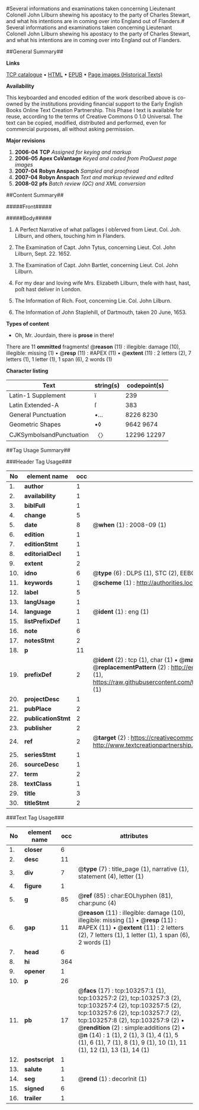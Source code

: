 #Several informations and examinations taken concerning Lieutenant Colonell John Lilburn shewing his apostacy to the party of Charles Stewart, and what his intentions are in coming over into England out of Flanders.#
Several informations and examinations taken concerning Lieutenant Colonell John Lilburn shewing his apostacy to the party of Charles Stewart, and what his intentions are in coming over into England out of Flanders.

##General Summary##

**Links**

[TCP catalogue](http://www.ota.ox.ac.uk/tcp/)  • 
[HTML](http://tei.it.ox.ac.uk/tcp/Texts-HTML/free/A27/A27468.html)  • 
[EPUB](http://tei.it.ox.ac.uk/tcp/Texts-EPUB/free/A27/A27468.epub) • 
[Page images (Historical Texts)](https://data.historicaltexts.jisc.ac.uk/view?pubId=eebo-15237380e&pageId=eebo-15237380e-103257-1)

**Availability**

This keyboarded and encoded edition of the
	       work described above is co-owned by the institutions
	       providing financial support to the Early English Books
	       Online Text Creation Partnership. This Phase I text is
	       available for reuse, according to the terms of Creative
	       Commons 0 1.0 Universal. The text can be copied,
	       modified, distributed and performed, even for
	       commercial purposes, all without asking permission.

**Major revisions**

1. __2006-04__ __TCP__ *Assigned for keying and markup*
1. __2006-05__ __Apex CoVantage__ *Keyed and coded from ProQuest page images*
1. __2007-04__ __Robyn Anspach__ *Sampled and proofread*
1. __2007-04__ __Robyn Anspach__ *Text and markup reviewed and edited*
1. __2008-02__ __pfs__ *Batch review (QC) and XML conversion*

##Content Summary##

#####Front#####

#####Body#####

1. A Perfect Narrative of what paſſages I obſerved from Lieut. Col. Joh. Lilburn, and others, touching him in Flanders.

1. The Examination of Capt. John Tytus, concerning Lieut. Col. John Lilburn, Sept. 22. 1652.

1. The Examination of Capt. John Bartlet, concerning Lieut. Col. John Lilburn.

1. For my dear and loving wife Mrs. Elizabeth Lilburn, theſe with hast, hast, poſt hast deliver in London.

1. The Information of Rich. Foot, concerning Lie. Col. John Lilburn.

1. The Information of John Staplehill, of Dartmouth, taken 20 June, 1653.

**Types of content**

  * Oh, Mr. Jourdain, there is **prose** in there!

There are 11 **ommitted** fragments! 
 @__reason__ (11) : illegible: damage (10), illegible: missing (1)  •  @__resp__ (11) : #APEX (11)  •  @__extent__ (11) : 2 letters (2), 7 letters (1), 1 letter (1), 1 span (6), 2 words (1)

**Character listing**


|Text|string(s)|codepoint(s)|
|---|---|---|
|Latin-1 Supplement|ï|239|
|Latin Extended-A|ſ|383|
|General Punctuation|•…|8226 8230|
|Geometric Shapes|▪◊|9642 9674|
|CJKSymbolsandPunctuation|〈〉|12296 12297|

##Tag Usage Summary##

###Header Tag Usage###

|No|element name|occ|attributes|
|---|---|---|---|
|1.|__author__|1||
|2.|__availability__|1||
|3.|__biblFull__|1||
|4.|__change__|5||
|5.|__date__|8| @__when__ (1) : 2008-09 (1)|
|6.|__edition__|1||
|7.|__editionStmt__|1||
|8.|__editorialDecl__|1||
|9.|__extent__|2||
|10.|__idno__|6| @__type__ (6) : DLPS (1), STC (2), EEBO-CITATION (1), OCLC (1), VID (1)|
|11.|__keywords__|1| @__scheme__ (1) : http://authorities.loc.gov/ (1)|
|12.|__label__|5||
|13.|__langUsage__|1||
|14.|__language__|1| @__ident__ (1) : eng (1)|
|15.|__listPrefixDef__|1||
|16.|__note__|6||
|17.|__notesStmt__|2||
|18.|__p__|11||
|19.|__prefixDef__|2| @__ident__ (2) : tcp (1), char (1)  •  @__matchPattern__ (2) : ([0-9\-]+):([0-9IVX]+) (1), (.+) (1)  •  @__replacementPattern__ (2) : http://eebo.chadwyck.com/downloadtiff?vid=$1&page=$2 (1), https://raw.githubusercontent.com/textcreationpartnership/Texts/master/tcpchars.xml#$1 (1)|
|20.|__projectDesc__|1||
|21.|__pubPlace__|2||
|22.|__publicationStmt__|2||
|23.|__publisher__|2||
|24.|__ref__|2| @__target__ (2) : https://creativecommons.org/publicdomain/zero/1.0/ (1), http://www.textcreationpartnership.org/docs/. (1)|
|25.|__seriesStmt__|1||
|26.|__sourceDesc__|1||
|27.|__term__|2||
|28.|__textClass__|1||
|29.|__title__|3||
|30.|__titleStmt__|2||


###Text Tag Usage###

|No|element name|occ|attributes|
|---|---|---|---|
|1.|__closer__|6||
|2.|__desc__|11||
|3.|__div__|7| @__type__ (7) : title_page (1), narrative (1), statement (4), letter (1)|
|4.|__figure__|1||
|5.|__g__|85| @__ref__ (85) : char:EOLhyphen (81), char:punc (4)|
|6.|__gap__|11| @__reason__ (11) : illegible: damage (10), illegible: missing (1)  •  @__resp__ (11) : #APEX (11)  •  @__extent__ (11) : 2 letters (2), 7 letters (1), 1 letter (1), 1 span (6), 2 words (1)|
|7.|__head__|6||
|8.|__hi__|364||
|9.|__opener__|1||
|10.|__p__|26||
|11.|__pb__|17| @__facs__ (17) : tcp:103257:1 (1), tcp:103257:2 (2), tcp:103257:3 (2), tcp:103257:4 (2), tcp:103257:5 (2), tcp:103257:6 (2), tcp:103257:7 (2), tcp:103257:8 (2), tcp:103257:9 (2)  •  @__rendition__ (2) : simple:additions (2)  •  @__n__ (14) : 1 (1), 2 (1), 3 (1), 4 (1), 5 (1), 6 (1), 7 (1), 8 (1), 9 (1), 10 (1), 11 (1), 12 (1), 13 (1), 14 (1)|
|12.|__postscript__|1||
|13.|__salute__|1||
|14.|__seg__|1| @__rend__ (1) : decorInit (1)|
|15.|__signed__|6||
|16.|__trailer__|1||
